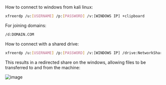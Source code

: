 How to connect to windows from kali linux:
```bash
xfreerdp /u:[USERNAME] /p:[PASSWORD] /v:[WINDOWS IP] +clipboard
```
For joining domains:
```bash
/d:DOMAIN.COM
```
How to connect with a shared drive:
```bash
xfreerdp /u:[USERNAME] /p:[PASSWORD] /v:[WINDOWS IP] /drive:NetworkShare,/path/to/folder/to/share
```
This results in a redirected share on the windows, allowing files to be transferred to and from the machine:

![image](https://github.com/user-attachments/assets/898dbd9f-d1d9-4368-a094-5853912b40e0)
